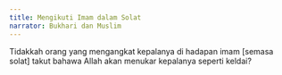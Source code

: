 ```yaml
---
title: Mengikuti Imam dalam Solat
narrator: Bukhari dan Muslim
---
```


Tidakkah orang yang mengangkat kepalanya di hadapan imam [semasa solat] takut bahawa Allah akan menukar kepalanya seperti keldai?
